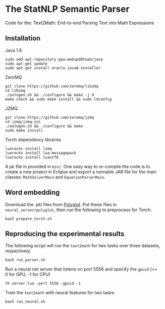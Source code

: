 # The StatNLP Semantic Parser

Code for the: Text2Math: End-to-end Parsing Text into Math Expressions

## Installation

Java 1.8

```
sudo add-apt-repository ppa:webupd8team/java
sudo apt-get update
sudo apt-get install oracle-java8-installer
```

ZeroMQ

```
git clone https://github.com/zeromq/libzmq
cd libzmq
./autogen.sh && ./configure && make -j 4
make check && sudo make install && sudo ldconfig
```

JZMQ

```
git clone https://github.com/zeromq/jzmq
cd jzmq/jzmq-jni
./autogen.sh && ./configure && make
sudo make install
```

Torch dependency libraries

```
luarocks install lzmq
luarocks install lua-messagepack
luarocks install luautf8
```

A jar file in provided in `bin/`. One easy way to re-compile the code is to create a new project in Eclipse and export a runnable JAR file for the main classes: `MathSolverMain` and `EquationParserMain`.

## Word embedding

Download the .pkl files from [Polyglot]( https://sites.google.com/site/rmyeid/projects/polyglot#TOC-Download-the-Embeddings). Put these files in `neural_server/polyglot`, then run the following to preprocess for Torch:

```
bash prepare_torch.sh
```

## Reproducing the experimental results

The following script will run the `text2math` for two tasks over three datasets, respectively.

```
bash run_parser.sh
```

Run a neural net server that listens on port 5556 and specify the `gpuid` (>= 0 for GPU, -1 for CPU)

```
th server.lua -port 5556 -gpuid -1
```

Train the `text2math` with neural features for two tasks:

```
bash run_neural.sh
```



